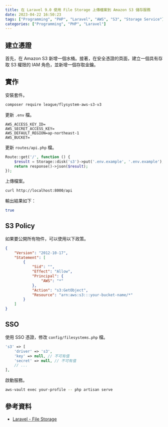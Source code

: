 ```yaml
---
title: 在 Laravel 9.0 使用 File Storage 上傳檔案到 Amazon S3 儲存服務
date: 2023-04-22 16:50:23
tags: ["Programming", "PHP", "Laravel", "AWS", "S3", "Storage Service"]
categories: ["Programming", "PHP", "Laravel"]
---
```


## 建立憑證

首先，在 Amazon S3 新增一個水桶。接著，在安全憑證的頁面，建立一個具有存取 S3 權限的 IAM 角色，並新增一個存取金鑰。

## 實作

安裝套件。

```bash
composer require league/flysystem-aws-s3-v3
```

更新 `.env` 檔。

```env
AWS_ACCESS_KEY_ID=
AWS_SECRET_ACCESS_KEY=
AWS_DEFAULT_REGION=ap-northeast-1
AWS_BUCKET=
```

更新 `routes/api.php` 檔。

```php
Route::get('/', function () {
    $result = Storage::disk('s3')->put('.env.example', '.env.example');
    return response()->json($result);
});
```

上傳檔案。

```bash
curl http://localhost:8000/api
```

輸出結果如下：

```bash
true
```

## S3 Policy

如果要公開所有物件，可以使用以下政策。

```json
{
    "Version": "2012-10-17",
    "Statement": [
        {
            "Sid": "",
            "Effect": "Allow",
            "Principal": {
                "AWS": "*"
            },
            "Action": "s3:GetObject",
            "Resource": "arn:aws:s3:::your-bucket-name/*"
        }
    ]
}
```

## SSO

使用 SSO 憑證，修改 `config/filesystems.php` 檔。

```php
's3' => [
    'driver' => 's3',
    'key' => null, // 不可有值
    'secret' => null, // 不可有值
    // ...
],
```

啟動服務。

```bash
aws-vault exec your-profile -- php artisan serve
```

## 參考資料

- [Laravel - File Storage](https://laravel.com/docs/9.x/filesystem)
